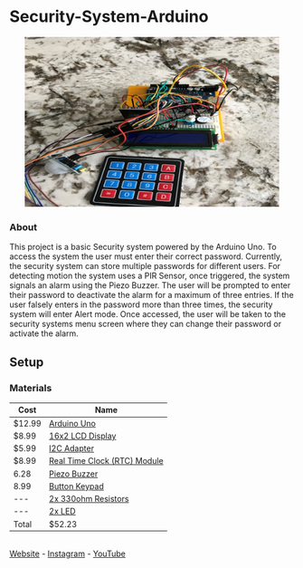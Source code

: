 # Security-System-Arduino
 
<p align="center">
  <img width="450" height="300" src="https://github.com/MalikTaylor/Security-System-Arduino/blob/master/Images/Secuirty%20System%206-30-2020.JPG">
</p>

### About
This project is a basic Security system powered by the Arduino Uno. To access the system the user must enter their correct password. Currently, the security system can store multiple passwords for different users. For detecting motion the system uses a PIR Sensor, once triggered, the system signals an alarm using the Piezo Buzzer. The user will be prompted to enter their password to deactivate the alarm for a maximum of three entries. If the user falsely enters in the password more than three times, the security system will enter Alert mode. Once accessed, the user will be taken to the security systems menu screen where they can change their password or activate the alarm.

## Setup

### Materials

Cost   | Name |                                                                           
------ | ---- |                                                                           
$12.99 | [Arduino Uno](https://www.amazon.com/ELEGOO-Board-ATmega328P-ATMEGA16U2-Compliant/dp/B01EWOE0UU/ref=sr_1_4?dchild=1&keywords=Arduino+Uno&qid=1594317504&sr=8-4)|
$8.99  | [16x2 LCD Display](https://www.amazon.com/SunFounder-Serial-Module-Display-Arduino/dp/B019K5X53O/ref=sr_1_1_sspa?crid=1HODKVF3IYEVX&dchild=1&keywords=16x2+lcd+display+arduino&qid=1594317561&refinements=p_72%3A2661618011&rnid=2661617011&sprefix=16x2+l%2Caps%2C189&sr=8-1-spons&psc=1&spLa=ZW5jcnlwdGVkUXVhbGlmaWVyPUExVTZLMERMM1FBMFNSJmVuY3J5cHRlZElkPUEwNTk5NDUyMjRFM01BWEJPRzkmZW5jcnlwdGVkQWRJZD1BMDY4NTQ2NTNIU0w1Uk1YWUJTVEMmd2lkZ2V0TmFtZT1zcF9hdGYmYWN0aW9uPWNsaWNrUmVkaXJlY3QmZG9Ob3RMb2dDbGljaz10cnVl)|
$5.99  | [I2C Adapter](https://www.amazon.com/gp/product/B00VC2NEU8/ref=ppx_yo_dt_b_asin_title_o00_s00?ie=UTF8&psc=1)|
$8.99  | [Real Time Clock (RTC) Module](https://www.amazon.com/Diymore-AT24C32-Arduino-Without-Battery/dp/B01IXXACD0/ref=sr_1_7_sspa?crid=2JCC12MQ4WGO&dchild=1&keywords=real+time+clock+arduino&qid=1594317754&sprefix=real+time+clock+arduino%2Caps%2C254&sr=8-7-spons&psc=1&spLa=ZW5jcnlwdGVkUXVhbGlmaWVyPUEyQ0RWMUs3MUtFMFNWJmVuY3J5cHRlZElkPUEwMjIxNTI4MzJPOTJLWDlLWEkxRiZlbmNyeXB0ZWRBZElkPUEwODQwMjI5UDVINkpNTUZCNlFVJndpZGdldE5hbWU9c3BfbXRmJmFjdGlvbj1jbGlja1JlZGlyZWN0JmRvTm90TG9nQ2xpY2s9dHJ1ZQ==)|
6.28   | [Piezo Buzzer](https://www.amazon.com/Gikfun-Terminals-Passive-Electronic-Arduino/dp/B01GJLE5BS/ref=sr_1_2_sspa?dchild=1&keywords=Piezo+buzzer+arduino&qid=1594317911&sr=8-2-spons&psc=1&spLa=ZW5jcnlwdGVkUXVhbGlmaWVyPUEzRlJUMTBFNFZWWEM3JmVuY3J5cHRlZElkPUEwMTY0OTkxMTdFN1RYUFhINk1SRSZlbmNyeXB0ZWRBZElkPUEwMTgyMDYzUTNBNzg1OVhJT01EJndpZGdldE5hbWU9c3BfYXRmJmFjdGlvbj1jbGlja1JlZGlyZWN0JmRvTm90TG9nQ2xpY2s9dHJ1ZQ==)|
8.99   | [Button Keypad](https://www.amazon.com/gp/product/B07B4DR5SH/ref=ppx_yo_dt_b_asin_title_o02_s02?ie=UTF8&psc=1)|
---    | [2x 330ohm Resistors ](https://www.amazon.com/AUSTOR-Resistors-Assortment-Resistor-Experiments/dp/B07BKRS4QZ/ref=sr_1_4?dchild=1&keywords=Resistors&qid=1594318231&sr=8-4)|
---    | [2x LED ](https://www.amazon.com/eBoot-Pieces-Emitting-Diodes-Assorted/dp/B06XPV4CSH/ref=sr_1_4?crid=3HCMV47TVPSM5&dchild=1&keywords=led+diodes&qid=1596075010&sprefix=led+dio%2Caps%2C178&sr=8-4)
Total  | $52.23|

<br>
<a href="https://personal-website-c1fb5.web.app/">Website</a>
 - <a href="https://www.instagram.com/__maliktaylor/">Instagram</a>
 - <a href="https://www.youtube.com/channel/UCZMicsoHBOJebbyCS7dWkTg?">YouTube</a>
 <br>
 <br>

